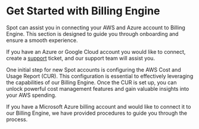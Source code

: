 <meta name="robots" content="noindex">

# Get Started with Billing Engine 

Spot can assist you in connecting your AWS and Azure account to Billing Engine. This section is designed to guide you through onboarding and ensure a smooth experience. 

If you have an Azure or Google Cloud account you would like to connect, create a [support](https://spot.io/support/) ticket, and our support team will assist you. 

One initial step for new Spot accounts is configuring the AWS Cost and Usage Report (CUR). This configuration is essential to effectively leveraging the capabilities of our Billing Engine. Once the CUR is set up, you can unlock powerful cost management features and gain valuable insights into your AWS spending. 

If you have a Microsoft Azure billing account and would like to connect it to our Billing Engine, we have provided procedures to guide you through the process.  
